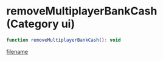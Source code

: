 # removeMultiplayerBankCash (Category ui)

```js
function removeMultiplayerBankCash(): void
```

[filename](removeMultiplayerBankCash_m.md ':include')